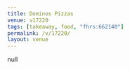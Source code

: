 ```yaml
---
title: Dominos Pizzas
venue: v17220
tags: [takeaway, food, "fhrs:662140"]
permalink: /v/17220/
layout: venue
---
```

null